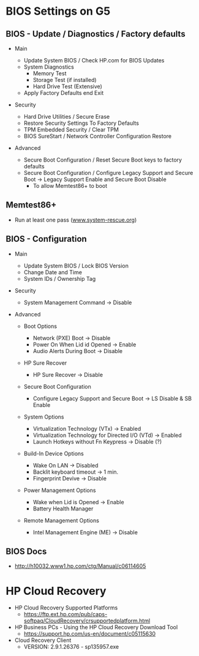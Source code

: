 # BIOS Settings on G5


## BIOS - Update / Diagnostics / Factory defaults

  * Main
    * Update System BIOS / Check HP.com for BIOS Updates 
    * System Diagnostics
      * Memory Test
      * Storage Test (if installed)
      * Hard Drive Test (Extensive)
    * Apply Factory Defaults end Exit

  * Security
    * Hard Drive Utilities / Secure Erase
    * Restore Security Settings To Factory Defaults
    * TPM Embedded Security / Clear TPM
    * BIOS SureStart / Network Controller Configuration Restore

  * Advanced
    * Secure Boot Configuration / Reset Secure Boot keys to factory defaults
    * Secure Boot Configuration / Configure Legacy Support and Secure Boot -> Legacy Support Enable and Secure Boot Disable
       * To allow Memtest86+ to boot


##  Memtest86+

  * Run at least one pass (www.system-rescue.org) 


## BIOS - Configuration

  * Main
    * Update System BIOS / Lock BIOS Version
    * Change Date and Time
    * System IDs / Ownership Tag

  * Security
    * System Management Command -> Disable

  * Advanced
    * Boot Options
      * Network (PXE) Boot -> Disable
      * Power On When Lid id Opened -> Enable
      * Audio Alerts During Boot -> Disable

    * HP Sure Recover
      * HP Sure Recover -> Disable

    * Secure Boot Configuration
      * Configure Legacy Support and Secure Boot -> LS Disable & SB Enable

    * System Options
      * Virtualization Technology (VTx) -> Enabled
      * Virtualization Technology for Directed I/O (VTd) -> Enabled
      * Launch Hotkeys without Fn Keypress -> Disable (?)

    * Build-In Device Options
      * Wake On LAN -> Disabled
      * Backlit keyboard timeout -> 1 min.
      * Fingerprint Devive -> Disable

    * Power Management Options
      * Wake when Lid is Opened -> Enable
      * Battery Health Manager

    * Remote Management Options
      * Intel Management Engine (ME) -> Disable



## BIOS Docs

  * http://h10032.www1.hp.com/ctg/Manual/c06114605



# HP Cloud Recovery

  * HP Cloud Recovery Supported Platforms
    * https://ftp.ext.hp.com/pub/caps-softpaq/CloudRecovery/crsupportedplatform.html
  * HP Business PCs - Using the HP Cloud Recovery Download Tool
    * https://support.hp.com/us-en/document/c05115630
  * Cloud Recovery Client
    * VERSION: 2.9.1.26376 - sp135957.exe

